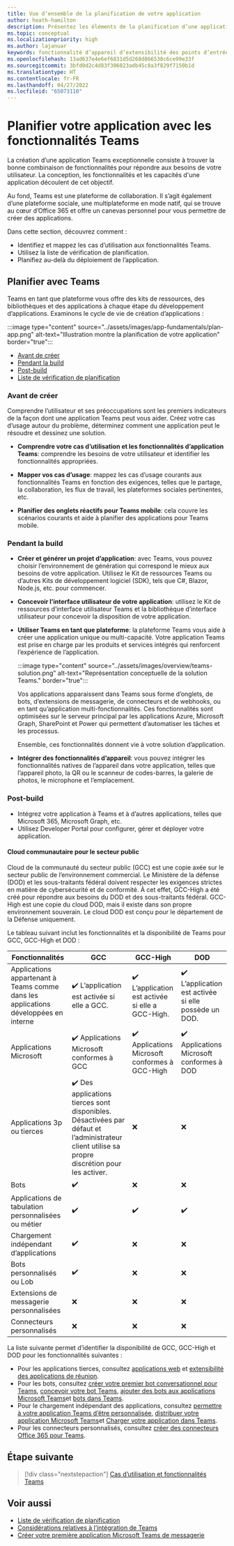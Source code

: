 ```yaml
---
title: Vue d’ensemble de la planification de votre application
author: heath-hamilton
description: Présentez les éléments de la planification d’une application, de la compréhension des cas d’usage, des fonctionnalités d’application et d’autres fonctionnalités Teams.
ms.topic: conceptual
ms.localizationpriority: high
ms.author: lajanuar
keywords: fonctionnalité d’appareil d’extensibilité des points d’entrée
ms.openlocfilehash: 13ad637e4e6ef6831d5d268d866538c6ce99e33f
ms.sourcegitcommit: 3bfd0d2c4d83f306023adb45c8a3f829f7150b1d
ms.translationtype: HT
ms.contentlocale: fr-FR
ms.lasthandoff: 04/27/2022
ms.locfileid: "65073110"
---
```

# <a name="plan-your-app-with-teams-features"></a>Planifier votre application avec les fonctionnalités Teams

La création d’une application Teams exceptionnelle consiste à trouver la bonne combinaison de fonctionnalités pour répondre aux besoins de votre utilisateur. La conception, les fonctionnalités et les capacités d'une application découlent de cet objectif.

Au fond, Teams est une plateforme de collaboration. Il s’agit également d’une plateforme sociale, une multiplateforme en mode natif, qui se trouve au cœur d’Office 365 et offre un canevas personnel pour vous permettre de créer des applications.

Dans cette section, découvrez comment :

* Identifiez et mappez les cas d’utilisation aux fonctionnalités Teams.
* Utilisez la liste de vérification de planification.
* Planifiez au-delà du déploiement de l’application.

## <a name="plan-with-teams"></a>Planifier avec Teams

Teams en tant que plateforme vous offre des kits de ressources, des bibliothèques et des applications à chaque étape du développement d’applications. Examinons le cycle de vie de création d’applications :

:::image type="content" source="../assets/images/app-fundamentals/plan-app.png" alt-text="Illustration montre la planification de votre application" border="true":::

* [Avant de créer](#before-you-build)
* [Pendant la build](#during-build)
* [Post-build](#post-build)
* [Liste de vérification de planification](../concepts/design/planning-checklist.md)

### <a name="before-you-build"></a>Avant de créer

Comprendre l’utilisateur et ses préoccupations sont les premiers indicateurs de la façon dont une application Teams peut vous aider. Créez votre cas d’usage autour du problème, déterminez comment une application peut le résoudre et dessinez une solution.

* **Comprendre votre cas d’utilisation et les fonctionnalités d’application Teams**: comprendre les besoins de votre utilisateur et identifier les fonctionnalités appropriées.

* **Mapper vos cas d’usage**: mappez les cas d’usage courants aux fonctionnalités Teams en fonction des exigences, telles que le partage, la collaboration, les flux de travail, les plateformes sociales pertinentes, etc.

* **Planifier des onglets réactifs pour Teams mobile**: cela couvre les scénarios courants et aide à planifier des applications pour Teams mobile.

### <a name="during-build"></a>Pendant la build

* **Créer et générer un projet d’application**: avec Teams, vous pouvez choisir l’environnement de génération qui correspond le mieux aux besoins de votre application. Utilisez le Kit de ressources Teams ou d’autres Kits de développement logiciel (SDK), tels que C#, Blazor, Node.js, etc. pour commencer.

* **Concevoir l’interface utilisateur de votre application**: utilisez le Kit de ressources d’interface utilisateur Teams et la bibliothèque d’interface utilisateur pour concevoir la disposition de votre application.

* **Utiliser Teams en tant que plateforme**: la plateforme Teams vous aide à créer une application unique ou multi-capacité. Votre application Teams est prise en charge par les produits et services intégrés qui renforcent l’expérience de l’application.

    :::image type="content" source="../assets/images/overview/teams-solution.png" alt-text="Représentation conceptuelle de la solution Teams." border="true":::

    Vos applications apparaissent dans Teams sous forme d’onglets, de bots, d’extensions de messagerie, de connecteurs et de webhooks, ou en tant qu’application multi-fonctionnalités. Ces fonctionnalités sont optimisées sur le serveur principal par les applications Azure, Microsoft Graph, SharePoint et Power qui permettent d’automatiser les tâches et les processus.

    Ensemble, ces fonctionnalités donnent vie à votre solution d’application.

* **Intégrer des fonctionnalités d’appareil**: vous pouvez intégrer les fonctionnalités natives de l’appareil dans votre application, telles que l’appareil photo, la QR ou le scanneur de codes-barres, la galerie de photos, le microphone et l’emplacement.

### <a name="post-build"></a>Post-build

* Intégrez votre application à Teams et à d’autres applications, telles que Microsoft 365, Microsoft Graph, etc.
* Utilisez Developer Portal pour configurer, gérer et déployer votre application.

#### <a name="government-community-cloud"></a>Cloud communautaire pour le secteur public

Cloud de la communauté du secteur public (GCC) est une copie axée sur le secteur public de l’environnement commercial. Le Ministère de la défense (DOD) et les sous-traitants fédéral doivent respecter les exigences strictes en matière de cybersécurité et de conformité. À cet effet, GCC-High a été créé pour répondre aux besoins du DOD et des sous-traitants fédéral. GCC-High est une copie du cloud DOD, mais il existe dans son propre environnement souverain. Le cloud DOD est conçu pour le département de la Défense uniquement.

Le tableau suivant inclut les fonctionnalités et la disponibilité de Teams pour GCC, GCC-High et DOD :

| Fonctionnalités   | GCC | GCC-High | DOD |
|-------------|---------|---|---|
| Applications appartenant à Teams comme dans les applications développées en interne | ✔️ L’application est activée si elle a GCC. | ✔️ L’application est activée si elle a GCC-High. | ✔️ L’application est activée si elle possède un DOD. |
| Applications Microsoft | ✔️ Applications Microsoft conformes à GCC | ✔️ Applications Microsoft conformes à GCC-High | ✔️ Applications Microsoft conformes à DOD |
| Applications 3p ou tierces | ✔️ Des applications tierces sont disponibles. Désactivées par défaut et l’administrateur client utilise sa propre discrétion pour les activer. | ❌ | ❌ |
| Bots | ✔️ | ❌ | ❌ |
| Applications de tabulation personnalisées ou métier |  ✔️ | ✔️ | ✔️ |
| Chargement indépendant d’applications | ✔️ | ❌ | ❌ |
| Bots personnalisés ou Lob | ✔️ | ❌ | ❌ |
| Extensions de messagerie personnalisées | ❌ | ❌ | ❌ |
| Connecteurs personnalisés | ❌ | ❌ | ❌ |

La liste suivante permet d’identifier la disponibilité de GCC, GCC-High et DOD pour les fonctionnalités suivantes :

* Pour les applications tierces, consultez [applications web](../samples/integrating-web-apps.md) et [extensibilité des applications de réunion](../apps-in-teams-meetings/meeting-app-extensibility.md).
* Pour les bots, consultez [créer votre premier bot conversationnel pour Teams](../get-started/first-app-bot.md), [concevoir votre bot Teams](../bots/design/bots.md), [ajouter des bots aux applications Microsoft Teams](../resources/bot-v3/bots-overview.md)et [bots dans Teams](../bots/what-are-bots.md).
* Pour le chargement indépendant des applications, consultez [permettre à votre application Teams d’être personnalisée](../concepts/design/enable-app-customization.md), [distribuer votre application Microsoft Teams](../concepts/deploy-and-publish/apps-publish-overview.md)et [Charger votre application dans Teams](../concepts/deploy-and-publish/apps-upload.md).
* Pour les connecteurs personnalisés, consultez [créer des connecteurs Office 365 pour Teams](../webhooks-and-connectors/how-to/connectors-creating.md).

</details>

## <a name="next-step"></a>Étape suivante

> [!div class="nextstepaction"]
> [Cas d’utilisation et fonctionnalités Teams](design/understand-use-cases.md)

## <a name="see-also"></a>Voir aussi

* [Liste de vérification de planification](../concepts/design/planning-checklist.md)
* [Considérations relatives à l’intégration de Teams](../samples/integrating-web-apps.md)
* [Créer votre première application Microsoft Teams de messagerie](../build-your-first-app/build-first-app-overview.md)
